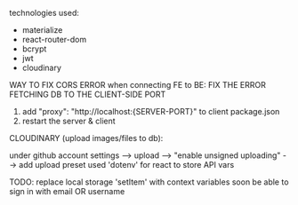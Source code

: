 technologies used:

- materialize
- react-router-dom
- bcrypt
- jwt
- cloudinary

WAY TO FIX CORS ERROR when connecting FE to BE:
FIX THE ERROR FETCHING DB TO THE CLIENT-SIDE PORT

1. add "proxy": "http://localhost:{SERVER-PORT}" to client package.json
2. restart the server & client

CLOUDINARY (upload images/files to db):

under github account
settings --> upload --> "enable unsigned uploading" --> add upload preset
used 'dotenv' for react to store API vars

TODO:
replace local storage 'setItem' with context variables soon
be able to sign in with email OR username

